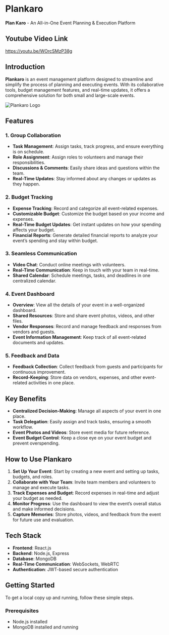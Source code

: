 # Plankaro

**Plan Karo** - An All-in-One Event Planning & Execution Platform
## Youtube Video Link
https://youtu.be/WOrcSMzP38g
## Introduction

**Plankaro** is an event management platform designed to streamline and simplify the process of planning and executing events. With its collaborative tools, budget management features, and real-time updates, it offers a comprehensive solution for both small and large-scale events.

![Plankaro Logo](https://res.cloudinary.com/dggd6cvzh/image/upload/v1727515789/Screenshot_2024-09-28_142838_x9vdo5.png)

## Features

### 1. Group Collaboration
- **Task Management**: Assign tasks, track progress, and ensure everything is on schedule.
- **Role Assignment**: Assign roles to volunteers and manage their responsibilities.
- **Discussions & Comments**: Easily share ideas and questions within the team.
- **Real-Time Updates**: Stay informed about any changes or updates as they happen.

### 2. Budget Tracking
- **Expense Tracking**: Record and categorize all event-related expenses.
- **Customizable Budget**: Customize the budget based on your income and expenses.
- **Real-Time Budget Updates**: Get instant updates on how your spending affects your budget.
- **Financial Reports**: Generate detailed financial reports to analyze your event’s spending and stay within budget.

### 3. Seamless Communication
- **Video Chat**: Conduct online meetings with volunteers.
- **Real-Time Communication**: Keep in touch with your team in real-time.
- **Shared Calendar**: Schedule meetings, tasks, and deadlines in one centralized calendar.

### 4. Event Dashboard
- **Overview**: View all the details of your event in a well-organized dashboard.
- **Shared Resources**: Store and share event photos, videos, and other files.
- **Vendor Responses**: Record and manage feedback and responses from vendors and guests.
- **Event Information Management**: Keep track of all event-related documents and updates.

### 5. Feedback and Data
- **Feedback Collection**: Collect feedback from guests and participants for continuous improvement.
- **Record-Keeping**: Store data on vendors, expenses, and other event-related activities in one place.

## Key Benefits
- **Centralized Decision-Making**: Manage all aspects of your event in one place.
- **Task Delegation**: Easily assign and track tasks, ensuring a smooth workflow.
- **Event Photos and Videos**: Store event media for future reference.
- **Event Budget Control**: Keep a close eye on your event budget and prevent overspending.

## How to Use Plankaro
1. **Set Up Your Event**: Start by creating a new event and setting up tasks, budgets, and roles.
2. **Collaborate with Your Team**: Invite team members and volunteers to manage and execute tasks.
3. **Track Expenses and Budget**: Record expenses in real-time and adjust your budget as needed.
4. **Monitor Progress**: Use the dashboard to view the event’s overall status and make informed decisions.
5. **Capture Memories**: Store photos, videos, and feedback from the event for future use and evaluation.

## Tech Stack
- **Frontend**: React.js
- **Backend**: Node.js, Express
- **Database**: MongoDB
- **Real-Time Communication**: WebSockets, WebRTC
- **Authentication**: JWT-based secure authentication

## Getting Started

To get a local copy up and running, follow these simple steps.

### Prerequisites
- Node.js installed
- MongoDB installed and running




